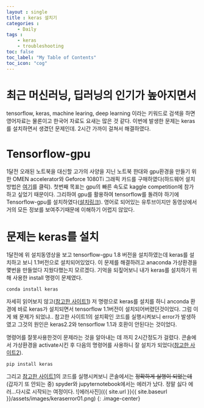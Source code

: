 ```yaml
---
layout : single
title : keras 설치기
categories : 
    - Daily
tags : 
    - keras
    - troubleshooting
toc: false
toc_label: "My Table of Contents"
toc_icon: "cog"
---
```

# 최근 머신러닝, 딥러닝의 인기가 높아지면서
  
tensorflow, keras, machine learing, deep learning 이라는 키워드로 검색을 하면 영어자료는 물론이고 한국어 자료도 요새는 많은 것 같다. 이번에 발생한 문제는 keras를 설치하면서 생겼던 문제인데. 2시간 가까이 걸쳐서 해결하였다.

# Tensorflow-gpu

1달전 오래된 노트북을 대신할 고가의 사양을 지닌 노트북 한대와 gpu환경을 만들기 위한 OMEN accelerator와 Geforce 1080Ti 그래픽 카드를 구매하였다(하드웨어 설치방법은 [여기](http://fancyfantasysciencelab.tistory.com/72)를 클릭). 첫번째 목표는 gpu의 빠른 속도로 kaggle competition에 참가하고 싶었기 때문이다. 그리하여 gpu를 활용하여 tensorflow를 돌려야 하기에 Tensorflow-gpu를 설치하였다([설치링크](https://www.youtube.com/watch?v=MnMYCPc82xI)). 영어로 되어있는 유투브이지만 동영상에서 거의 모든 정보를 보여주기때문에 이해하기 어렵지 않았다. 

# 문제는 keras를 설치

1달전에 위 설치동영상을 보고 tensorflow-gpu 1.8 버전을 설치하였는데 keras를 설치하고 보니 1.1버전으로 설치되어있었다. 이 문제를 해결하려고 anaconda 가상환경을 몇번을 만들었다 지웠다했는지 모르겠다. 기억을 되짚어보니 내가 keras를 설치하기 위해 사용한 install 명령이 문제였다. 
```
conda install keras
```

자세히 읽어보지 않고([참고한 사이트1](https://tykimos.github.io/2017/08/07/Keras_Install_on_Windows/)) 저 명령으로 keras를 설치를 하니 anconda 환경에 바로 keras가 설치되면서 tensorflow 1.1버전이 설치되어버렸던것이었다. 그럼 이게 왜 문제가 되었냐.. 참고한 사이트1의 설치확인 코드를 실행시켜보니 error가 발생하였고 그것의 원인은 keras2.2와 tensorflow 1.1과 호환이 안된다는 것이었다.

명령어를 잘못사용한것이 문제라는 것을 알아내는 데 까지 2시간정도가 걸렸다. 콘솔에서 가상환경을 activate시킨 후 다음의 명령어를 사용하니 잘 설치가 되었다([참고한 사이트2](https://zetawiki.com/wiki/%EC%9C%88%EB%8F%84%EC%9A%B0_%EC%95%84%EB%82%98%EC%BD%98%EB%8B%A4_Keras_%EC%84%A4%EC%B9%98)).

```
pip install keras
```

그리고 [참고한 사이트1](https://tykimos.github.io/2017/08/07/Keras_Install_on_Windows/)의 코드를 실행시켜보니 콘솔에서는 ~~정확하게 실행이 되었는데~~(갑자기 또 안되는 중) spyder와 jupyternotebook에서는 에러가 났다. 정말 싫다 에러...다시로 시작되는 여정이다.
![에러사진]({{ site.url }}{{ site.baseurl }}/assets/images/keraserror01.png)
{: .image-center}
